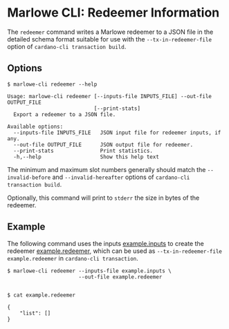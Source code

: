 # Marlowe CLI: Redeemer Information

The `redeemer` command writes a Marlowe redeemer to a JSON file in the detailed schema format suitable for use with the `--tx-in-redeemer-file` option of `cardano-cli transaction build`.


## Options

    $ marlowe-cli redeemer --help
    
    Usage: marlowe-cli redeemer [--inputs-file INPUTS_FILE] --out-file OUTPUT_FILE 
                                [--print-stats]
      Export a redeemer to a JSON file.
    
    Available options:
      --inputs-file INPUTS_FILE   JSON input file for redeemer inputs, if any.
      --out-file OUTPUT_FILE      JSON output file for redeemer.
      --print-stats               Print statistics.
      -h,--help                   Show this help text

The minimum and maximum slot numbers generally should match the `--invalid-before` and `--invalid-hereafter` options of `cardano-cli transaction build`.

Optionally, this command will print to `stderr` the size in bytes of the redeemer.


## Example

The following command uses the inputs [example.inputs](example.inputs) to create the redeemer [example.redeemer](example.redeemer), which can be used as `--tx-in-redeemer-file example.redeemer` in `cardano-cli transaction`.

    $ marlowe-cli redeemer --inputs-file example.inputs \
                           --out-file example.redeemer
    
    
    $ cat example.redeemer
    
    {
        "list": []
    }
